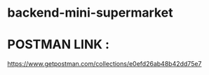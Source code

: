 # backend-mini-supermarket

# POSTMAN LINK :
https://www.getpostman.com/collections/e0efd26ab48b42dd75e7